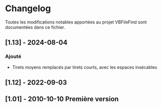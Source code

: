 # Changelog

Toutes les modifications notables apportées au projet VBFileFind sont documentées dans ce fichier.

## [1.13] - 2024-08-04
### Ajouté
- Tirets moyens remplacés par tirets courts, avec les espaces insécables

## [1.12] - 2022-09-03

## [1.01] - 2010-10-10 Première version